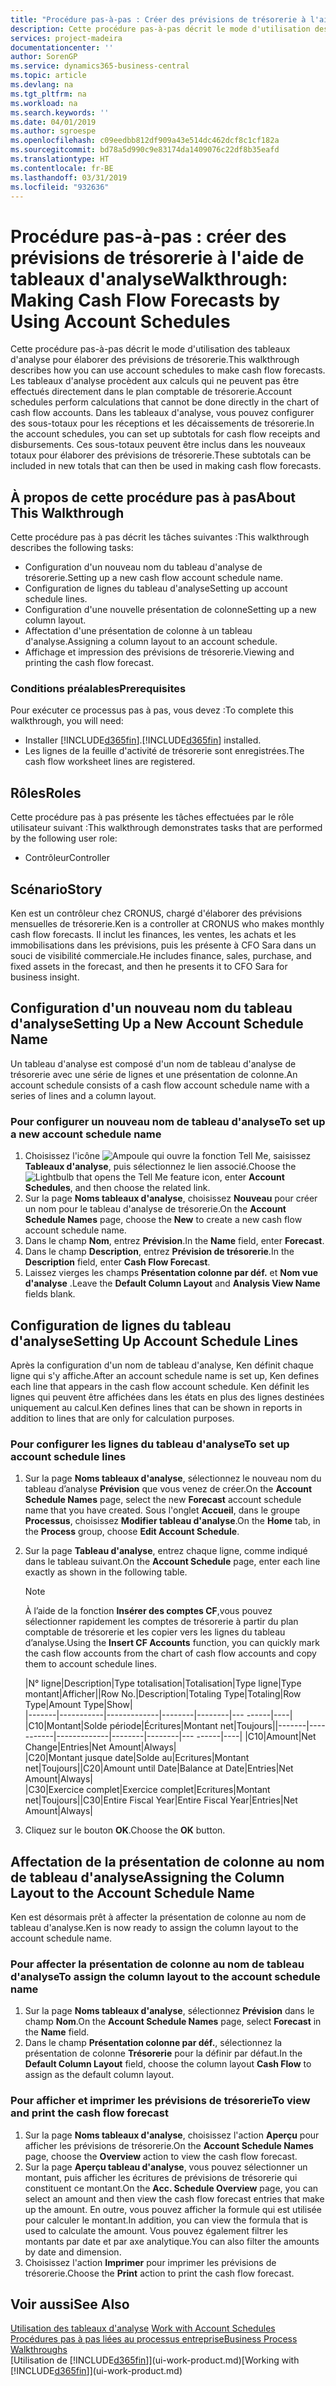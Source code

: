 ```yaml
---
title: "Procédure pas-à-pas : Créer des prévisions de trésorerie à l'aide des tableaux d'analyse | Microsoft Docs"
description: Cette procédure pas-à-pas décrit le mode d'utilisation des tableaux d'analyse pour élaborer des prévisions de trésorerie. Les tableaux d'analyse procèdent aux calculs qui ne peuvent pas être effectués directement dans le plan comptable de trésorerie. Dans les tableaux d'analyse, vous pouvez configurer des sous-totaux pour les réceptions et les décaissements de trésorerie. Ces sous-totaux peuvent être inclus dans les nouveaux totaux pour élaborer des prévisions de trésorerie.
services: project-madeira
documentationcenter: ''
author: SorenGP
ms.service: dynamics365-business-central
ms.topic: article
ms.devlang: na
ms.tgt_pltfrm: na
ms.workload: na
ms.search.keywords: ''
ms.date: 04/01/2019
ms.author: sgroespe
ms.openlocfilehash: c09eedbb812df909a43e514dc462dcf8c1cf182a
ms.sourcegitcommit: bd78a5d990c9e83174da1409076c22df8b35eafd
ms.translationtype: HT
ms.contentlocale: fr-BE
ms.lasthandoff: 03/31/2019
ms.locfileid: "932636"
---
```

# <a name="walkthrough-making-cash-flow-forecasts-by-using-account-schedules"></a><span data-ttu-id="f95df-106">Procédure pas-à-pas : créer des prévisions de trésorerie à l'aide de tableaux d'analyse</span><span class="sxs-lookup"><span data-stu-id="f95df-106">Walkthrough: Making Cash Flow Forecasts by Using Account Schedules</span></span>
<span data-ttu-id="f95df-107">Cette procédure pas-à-pas décrit le mode d'utilisation des tableaux d'analyse pour élaborer des prévisions de trésorerie.</span><span class="sxs-lookup"><span data-stu-id="f95df-107">This walkthrough describes how you can use account schedules to make cash flow forecasts.</span></span> <span data-ttu-id="f95df-108">Les tableaux d'analyse procèdent aux calculs qui ne peuvent pas être effectués directement dans le plan comptable de trésorerie.</span><span class="sxs-lookup"><span data-stu-id="f95df-108">Account schedules perform calculations that cannot be done directly in the chart of cash flow accounts.</span></span> <span data-ttu-id="f95df-109">Dans les tableaux d'analyse, vous pouvez configurer des sous-totaux pour les réceptions et les décaissements de trésorerie.</span><span class="sxs-lookup"><span data-stu-id="f95df-109">In the account schedules, you can set up subtotals for cash flow receipts and disbursements.</span></span> <span data-ttu-id="f95df-110">Ces sous-totaux peuvent être inclus dans les nouveaux totaux pour élaborer des prévisions de trésorerie.</span><span class="sxs-lookup"><span data-stu-id="f95df-110">These subtotals can be included in new totals that can then be used in making cash flow forecasts.</span></span>  

## <a name="about-this-walkthrough"></a><span data-ttu-id="f95df-111">À propos de cette procédure pas à pas</span><span class="sxs-lookup"><span data-stu-id="f95df-111">About This Walkthrough</span></span>  
<span data-ttu-id="f95df-112">Cette procédure pas à pas décrit les tâches suivantes :</span><span class="sxs-lookup"><span data-stu-id="f95df-112">This walkthrough describes the following tasks:</span></span>  

- <span data-ttu-id="f95df-113">Configuration d'un nouveau nom du tableau d'analyse de trésorerie.</span><span class="sxs-lookup"><span data-stu-id="f95df-113">Setting up a new cash flow account schedule name.</span></span>  
- <span data-ttu-id="f95df-114">Configuration de lignes du tableau d'analyse</span><span class="sxs-lookup"><span data-stu-id="f95df-114">Setting up account schedule lines.</span></span>  
- <span data-ttu-id="f95df-115">Configuration d'une nouvelle présentation de colonne</span><span class="sxs-lookup"><span data-stu-id="f95df-115">Setting up a new column layout.</span></span>  
- <span data-ttu-id="f95df-116">Affectation d'une présentation de colonne à un tableau d'analyse.</span><span class="sxs-lookup"><span data-stu-id="f95df-116">Assigning a column layout to an account schedule.</span></span>  
- <span data-ttu-id="f95df-117">Affichage et impression des prévisions de trésorerie.</span><span class="sxs-lookup"><span data-stu-id="f95df-117">Viewing and printing the cash flow forecast.</span></span>  

### <a name="prerequisites"></a><span data-ttu-id="f95df-118">Conditions préalables</span><span class="sxs-lookup"><span data-stu-id="f95df-118">Prerequisites</span></span>  
<span data-ttu-id="f95df-119">Pour exécuter ce processus pas à pas, vous devez :</span><span class="sxs-lookup"><span data-stu-id="f95df-119">To complete this walkthrough, you will need:</span></span>  

- <span data-ttu-id="f95df-120">Installer [!INCLUDE[d365fin](includes/d365fin_md.md)].</span><span class="sxs-lookup"><span data-stu-id="f95df-120">[!INCLUDE[d365fin](includes/d365fin_md.md)] installed.</span></span>  
- <span data-ttu-id="f95df-121">Les lignes de la feuille d'activité de trésorerie sont enregistrées.</span><span class="sxs-lookup"><span data-stu-id="f95df-121">The cash flow worksheet lines are registered.</span></span>  

## <a name="roles"></a><span data-ttu-id="f95df-122">Rôles</span><span class="sxs-lookup"><span data-stu-id="f95df-122">Roles</span></span>  
<span data-ttu-id="f95df-123">Cette procédure pas à pas présente les tâches effectuées par le rôle utilisateur suivant :</span><span class="sxs-lookup"><span data-stu-id="f95df-123">This walkthrough demonstrates tasks that are performed by the following user role:</span></span>  

- <span data-ttu-id="f95df-124">Contrôleur</span><span class="sxs-lookup"><span data-stu-id="f95df-124">Controller</span></span>  

## <a name="story"></a><span data-ttu-id="f95df-125">Scénario</span><span class="sxs-lookup"><span data-stu-id="f95df-125">Story</span></span>  
<span data-ttu-id="f95df-126">Ken est un contrôleur chez CRONUS, chargé d'élaborer des prévisions mensuelles de trésorerie.</span><span class="sxs-lookup"><span data-stu-id="f95df-126">Ken is a controller at CRONUS who makes monthly cash flow forecasts.</span></span> <span data-ttu-id="f95df-127">Il inclut les finances, les ventes, les achats et les immobilisations dans les prévisions, puis les présente à CFO Sara dans un souci de visibilité commerciale.</span><span class="sxs-lookup"><span data-stu-id="f95df-127">He includes finance, sales, purchase, and fixed assets in the forecast, and then he presents it to CFO Sara for business insight.</span></span>  

## <a name="setting-up-a-new-account-schedule-name"></a><span data-ttu-id="f95df-128">Configuration d'un nouveau nom du tableau d'analyse</span><span class="sxs-lookup"><span data-stu-id="f95df-128">Setting Up a New Account Schedule Name</span></span>  
<span data-ttu-id="f95df-129">Un tableau d'analyse est composé d'un nom de tableau d'analyse de trésorerie avec une série de lignes et une présentation de colonne.</span><span class="sxs-lookup"><span data-stu-id="f95df-129">An account schedule consists of a cash flow account schedule name with a series of lines and a column layout.</span></span>  

### <a name="to-set-up-a-new-account-schedule-name"></a><span data-ttu-id="f95df-130">Pour configurer un nouveau nom de tableau d'analyse</span><span class="sxs-lookup"><span data-stu-id="f95df-130">To set up a new account schedule name</span></span>  

1.  <span data-ttu-id="f95df-131">Choisissez l'icône ![Ampoule qui ouvre la fonction Tell Me](media/ui-search/search_small.png "Dites-moi ce que vous voulez faire"), saisissez **Tableaux d'analyse**, puis sélectionnez le lien associé.</span><span class="sxs-lookup"><span data-stu-id="f95df-131">Choose the ![Lightbulb that opens the Tell Me feature](media/ui-search/search_small.png "Tell me what you want to do") icon, enter **Account Schedules**, and then choose the related link.</span></span>  
2.  <span data-ttu-id="f95df-132">Sur la page **Noms tableaux d'analyse**, choisissez **Nouveau** pour créer un nom pour le tableau d'analyse de trésorerie.</span><span class="sxs-lookup"><span data-stu-id="f95df-132">On the **Account Schedule Names** page, choose the **New** to create a new cash flow account schedule name.</span></span>  
3.  <span data-ttu-id="f95df-133">Dans le champ **Nom**, entrez **Prévision**.</span><span class="sxs-lookup"><span data-stu-id="f95df-133">In the **Name** field, enter **Forecast**.</span></span>  
4.  <span data-ttu-id="f95df-134">Dans le champ **Description**, entrez **Prévision de trésorerie**.</span><span class="sxs-lookup"><span data-stu-id="f95df-134">In the **Description** field, enter **Cash Flow Forecast**.</span></span>  
5.  <span data-ttu-id="f95df-135">Laissez vierges les champs **Présentation colonne par déf.** et **Nom vue d'analyse** .</span><span class="sxs-lookup"><span data-stu-id="f95df-135">Leave the **Default Column Layout** and **Analysis View Name** fields blank.</span></span>  

## <a name="setting-up-account-schedule-lines"></a><span data-ttu-id="f95df-136">Configuration de lignes du tableau d'analyse</span><span class="sxs-lookup"><span data-stu-id="f95df-136">Setting Up Account Schedule Lines</span></span>  
<span data-ttu-id="f95df-137">Après la configuration d'un nom de tableau d'analyse, Ken définit chaque ligne qui s'y affiche.</span><span class="sxs-lookup"><span data-stu-id="f95df-137">After an account schedule name is set up, Ken defines each line that appears in the cash flow account schedule.</span></span> <span data-ttu-id="f95df-138">Ken définit les lignes qui peuvent être affichées dans les états en plus des lignes destinées uniquement au calcul.</span><span class="sxs-lookup"><span data-stu-id="f95df-138">Ken defines lines that can be shown in reports in addition to lines that are only for calculation purposes.</span></span>  

### <a name="to-set-up-account-schedule-lines"></a><span data-ttu-id="f95df-139">Pour configurer les lignes du tableau d'analyse</span><span class="sxs-lookup"><span data-stu-id="f95df-139">To set up account schedule lines</span></span>  

1.  <span data-ttu-id="f95df-140">Sur la page **Noms tableaux d'analyse**, sélectionnez le nouveau nom du tableau d’analyse **Prévision** que vous venez de créer.</span><span class="sxs-lookup"><span data-stu-id="f95df-140">On the **Account Schedule Names** page, select the new **Forecast** account schedule name that you have created.</span></span> <span data-ttu-id="f95df-141">Sous l'onglet **Accueil**, dans le groupe **Processus**, choisissez **Modifier tableau d'analyse**.</span><span class="sxs-lookup"><span data-stu-id="f95df-141">On the **Home** tab, in the **Process** group, choose **Edit Account Schedule**.</span></span>  
2.  <span data-ttu-id="f95df-142">Sur la page **Tableau d'analyse**, entrez chaque ligne, comme indiqué dans le tableau suivant.</span><span class="sxs-lookup"><span data-stu-id="f95df-142">On the **Account Schedule** page, enter each line exactly as shown in the following table.</span></span>  

    > [!NOTE]  
    >  <span data-ttu-id="f95df-143">À l’aide de la fonction **Insérer des comptes CF**,vous pouvez sélectionner rapidement les comptes de trésorerie à partir du plan comptable de trésorerie et les copier vers les lignes du tableau d’analyse.</span><span class="sxs-lookup"><span data-stu-id="f95df-143">Using the **Insert CF Accounts** function, you can quickly mark the cash flow accounts from the chart of cash flow accounts and copy them to account schedule lines.</span></span>  

    <span data-ttu-id="f95df-144">|N° ligne|Description|Type totalisation|Totalisation|Type ligne|Type montant|Afficher|</span><span class="sxs-lookup"><span data-stu-id="f95df-144">|Row No.|Description|Totaling Type|Totaling|Row Type|Amount Type|Show|</span></span>  
    <span data-ttu-id="f95df-145">|-------|-----------|-------------|--------|--------|---  ------|----| |C10|Montant|Solde période|Écritures|Montant net|Toujours|</span><span class="sxs-lookup"><span data-stu-id="f95df-145">|-------|-----------|-------------|--------|--------|---  ------|----| |C10|Amount|Net Change|Entries|Net Amount|Always|</span></span>  
    <span data-ttu-id="f95df-146">|C20|Montant jusque date|Solde au|Ecritures|Montant net|Toujours|</span><span class="sxs-lookup"><span data-stu-id="f95df-146">|C20|Amount until Date|Balance at Date|Entries|Net Amount|Always|</span></span>  
    <span data-ttu-id="f95df-147">|C30|Exercice complet|Exercice complet|Ecritures|Montant net|Toujours|</span><span class="sxs-lookup"><span data-stu-id="f95df-147">|C30|Entire Fiscal Year|Entire Fiscal Year|Entries|Net Amount|Always|</span></span>  

4.  <span data-ttu-id="f95df-148">Cliquez sur le bouton **OK**.</span><span class="sxs-lookup"><span data-stu-id="f95df-148">Choose the **OK** button.</span></span>  

## <a name="assigning-the-column-layout-to-the-account-schedule-name"></a><span data-ttu-id="f95df-149">Affectation de la présentation de colonne au nom de tableau d'analyse</span><span class="sxs-lookup"><span data-stu-id="f95df-149">Assigning the Column Layout to the Account Schedule Name</span></span>  
<span data-ttu-id="f95df-150">Ken est désormais prêt à affecter la présentation de colonne au nom de tableau d'analyse.</span><span class="sxs-lookup"><span data-stu-id="f95df-150">Ken is now ready to assign the column layout to the account schedule name.</span></span>  

### <a name="to-assign-the-column-layout-to-the-account-schedule-name"></a><span data-ttu-id="f95df-151">Pour affecter la présentation de colonne au nom de tableau d'analyse</span><span class="sxs-lookup"><span data-stu-id="f95df-151">To assign the column layout to the account schedule name</span></span>  

1.  <span data-ttu-id="f95df-152">Sur la page **Noms tableaux d'analyse**, sélectionnez **Prévision** dans le champ **Nom**.</span><span class="sxs-lookup"><span data-stu-id="f95df-152">On the **Account Schedule Names** page, select **Forecast** in the **Name** field.</span></span>  
2.  <span data-ttu-id="f95df-153">Dans le champ **Présentation colonne par déf.**, sélectionnez la présentation de colonne **Trésorerie** pour la définir par défaut.</span><span class="sxs-lookup"><span data-stu-id="f95df-153">In the **Default Column Layout** field, choose the column layout **Cash Flow** to assign as the default column layout.</span></span>  

### <a name="to-view-and-print-the-cash-flow-forecast"></a><span data-ttu-id="f95df-154">Pour afficher et imprimer les prévisions de trésorerie</span><span class="sxs-lookup"><span data-stu-id="f95df-154">To view and print the cash flow forecast</span></span>  
1.  <span data-ttu-id="f95df-155">Sur la page **Noms tableaux d'analyse**, choisissez l'action **Aperçu** pour afficher les prévisions de trésorerie.</span><span class="sxs-lookup"><span data-stu-id="f95df-155">On the **Account Schedule Names** page, choose the **Overview** action to view the cash flow forecast.</span></span>  
2.  <span data-ttu-id="f95df-156">Sur la page **Aperçu tableau d'analyse**, vous pouvez sélectionner un montant, puis afficher les écritures de prévisions de trésorerie qui constituent ce montant.</span><span class="sxs-lookup"><span data-stu-id="f95df-156">On the **Acc. Schedule Overview** page, you can select an amount and then view the cash flow forecast entries that make up the amount.</span></span> <span data-ttu-id="f95df-157">En outre, vous pouvez afficher la formule qui est utilisée pour calculer le montant.</span><span class="sxs-lookup"><span data-stu-id="f95df-157">In addition, you can view the formula that is used to calculate the amount.</span></span> <span data-ttu-id="f95df-158">Vous pouvez également filtrer les montants par date et par axe analytique.</span><span class="sxs-lookup"><span data-stu-id="f95df-158">You can also filter the amounts by date and dimension.</span></span>  
3.  <span data-ttu-id="f95df-159">Choisissez l'action **Imprimer** pour imprimer les prévisions de trésorerie.</span><span class="sxs-lookup"><span data-stu-id="f95df-159">Choose the **Print** action to print the cash flow forecast.</span></span>  

## <a name="see-also"></a><span data-ttu-id="f95df-160">Voir aussi</span><span class="sxs-lookup"><span data-stu-id="f95df-160">See Also</span></span>  
 <span data-ttu-id="f95df-161">[Utilisation des tableaux d'analyse](bi-how-work-account-schedule.md) </span><span class="sxs-lookup"><span data-stu-id="f95df-161">[Work with Account Schedules](bi-how-work-account-schedule.md) </span></span>  
 [<span data-ttu-id="f95df-162">Procédures pas à pas liées au processus entreprise</span><span class="sxs-lookup"><span data-stu-id="f95df-162">Business Process Walkthroughs</span></span>](walkthrough-business-process-walkthroughs.md)  
 <span data-ttu-id="f95df-163">[Utilisation de [!INCLUDE[d365fin](includes/d365fin_md.md)]](ui-work-product.md)</span><span class="sxs-lookup"><span data-stu-id="f95df-163">[Working with [!INCLUDE[d365fin](includes/d365fin_md.md)]](ui-work-product.md)</span></span>
